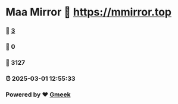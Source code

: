 # Maa Mirror :link: https://mmirror.top 
### :page_facing_up: [3](https://mmirror.top/tag.html) 
### :speech_balloon: 0 
### :hibiscus: 3127 
### :alarm_clock: 2025-03-01 12:55:33 
### Powered by :heart: [Gmeek](https://github.com/Meekdai/Gmeek)
